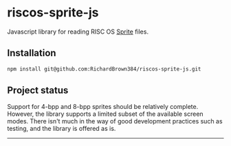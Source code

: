 # riscos-sprite-js

Javascript library for reading RISC OS [Sprite][sprite-documentation] files.

## Installation

```bash
npm install git@github.com:RichardBrown384/riscos-sprite-js.git
```

## Project status

Support for 4-bpp and 8-bpp sprites should be relatively complete.
However, the library supports a limited subset of the available screen modes.
There isn't much in the way of good development practices such as testing, and the library is offered as is.

---
[sprite-documentation]: http://www.riscos.com/support/developers/prm/sprites.html